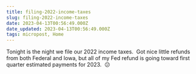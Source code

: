 ```yaml
---
title: filing-2022-income-taxes
slug: filing-2022-income-taxes
date: 2023-04-13T00:56:49.000Z
date_updated: 2023-04-13T00:56:49.000Z
tags: micropost, Home
---
```


Tonight is the night we file our 2022 income taxes.  Got nice little refunds from both Federal and Iowa, but all of my Fed refund is going toward first quarter estimated payments for 2023.  😕
